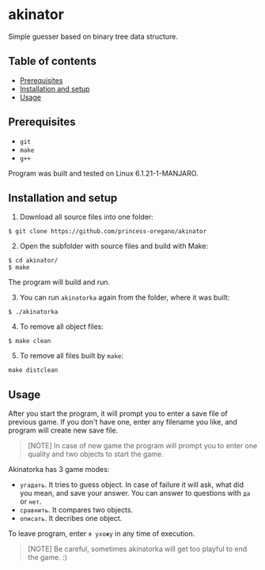 # akinator

Simple guesser based on binary tree data structure.

## Table of contents
* [Prerequisites](#prerequisites)
* [Installation and setup](#installation-and-setup)
* [Usage](#usage)

## Prerequisites
* `git`
* `make`
* `g++`

Program was built and tested on Linux 6.1.21-1-MANJARO.

## Installation and setup
1. Download all source files into one folder:
```
$ git clone https://github.com/princess-oregano/akinator
```
2. Open the subfolder with source files and build with Make:
```
$ cd akinator/
$ make
```
The program will build and run.

3. You can run `akinatorka` again from the folder, where it was built:
```
$ ./akinatorka
```
4. To remove all object files:
```
$ make clean
```
5. To remove all files built by `make`:
```
make distclean
```

## Usage
After you start the program, it will prompt you to enter a save file of
previous game. If you don't have one, enter any filename you like, and program
will create new save file.

> [NOTE] In case of new game the program will prompt you to enter one quality and
two objects to start the game.

Akinatorka has 3 game modes:
* `угадать`. It tries to guess object. In case of failure it will ask, what did
you mean, and save your answer. You can answer to questions with `да` or `нет`.
* `сравнить`. It compares two objects.
* `описать`. It decribes one object.

To leave program, enter `я ухожу` in any time of execution. 

> [NOTE] Be careful, sometimes akinatorka will get too playful to end the game. :)

